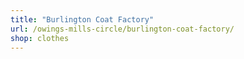 ```yaml
---
title: "Burlington Coat Factory"
url: /owings-mills-circle/burlington-coat-factory/
shop: clothes
---
```

